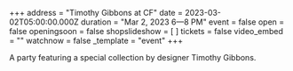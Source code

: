 +++
address = "Timothy Gibbons at CF"
date = 2023-03-02T05:00:00.000Z
duration = "Mar 2, 2023 6—8 PM"
event = false
open = false
openingsoon = false
shopslideshow = [ ]
tickets = false
video_embed = ""
watchnow = false
_template = "event"
+++

A party featuring a special collection by designer Timothy Gibbons.  
